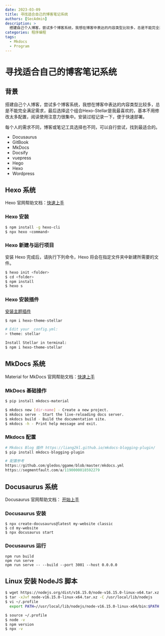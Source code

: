 ```yaml
---
date: 2023-03-09
title: 寻找适合自己的博客笔记系统
authors: [SecAdmin]
description: >
  搭建自己个人博客，尝试多个博客系统，我想在博客中表达的内容类型比较多，总是不能完全满足需求，最后选择这个组合Hexo-Stellar是我最喜欢的，基本不用修改太多配置，阅读使用注意力很集中。安装过程记录一下，便于快速部署。
categories: 程序编程
tags:
  - Mkdocs
  - Program
---
```


# 寻找适合自己的博客笔记系统

## 背景

搭建自己个人博客，尝试多个博客系统，我想在博客中表达的内容类型比较多，总是不能完全满足需求，最后选择这个组合Hexo-Stellar是我最喜欢的，基本不用修改太多配置，阅读使用注意力很集中。安装过程记录一下，便于快速部署。

每个人的需求不同，博客或笔记工具选择也不同，可以自行尝试，找到最适合的。
* Docusaurus
* GitBook
* MkDocs
* Docsify
* vuepress
* Hego
* Hexo
* Wordpress

## Hexo 系统

Hexo 官网帮助文档：[快速上手](https://hexo.io/zh-cn/docs/)

### Hexo 安装
```bash
$ npm install -g hexo-cli
$ npx hexo <command>
```

### Hexo 新建与运行项目

安装 Hexo 完成后，请执行下列命令，Hexo 将会在指定文件夹中新建所需要的文件。

```bash
$ hexo init <folder>
$ cd <folder>
$ npm install
$ hexo s
```

### Hexo 安装插件

[安装主题插件](https://github.com/xaoxuu/hexo-theme-stellar)

```bash
$ npm i hexo-theme-stellar

# Edit your _config.yml:
> theme: stellar

Install Stellar in terminal:
$ npm i hexo-theme-stellar
```

## MkDocs 系统

Material for MkDocs 官网帮助文档：[快速上手](https://squidfunk.github.io/mkdocs-material/getting-started/)

### MkDocs 基础操作

```bash
$ pip install mkdocs-material

$ mkdocs new [dir-name] - Create a new project.
$ mkdocs serve - Start the live-reloading docs server.
$ mkdocs build - Build the documentation site.
$ mkdocs -h - Print help message and exit.
```

### Mkdocs 配置

```python
# Mkdocs Blog 插件 https://liang2kl.github.io/mkdocs-blogging-plugin/
$ pip install mkdocs-blogging-plugin

# 配置参考
https://github.com/gledos/ggame/blob/master/mkdocs.yml
https://segmentfault.com/a/1190000018592279
```

## Docusaurus 系统

Docusaurus 官网帮助文档： [开始上手](https://docusaurus.io/zh-CN/)

### Docusaurus 安装
```nodejs
$ npx create-docusaurus@latest my-website classic
$ cd my-website 
$ npx docusaurus start
```

### Docusaurus 运行
```nodejs
npm run build
npm run serve
npm run serve -- --build --port 3001 --host 0.0.0.0
```

## Linux 安装 NodeJS 脚本

```bash
$ wget https://nodejs.org/dist/v16.15.0/node-v16.15.0-linux-x64.tar.xz
$ tar -xJvf node-v16.15.0-linux-x64.tar.xz -C /usr/local/lib/nodejs 
$ vi ~/.profile 
  export PATH=//usr/local/lib/nodejs/node-v16.15.0-linux-x64/bin:$PATH

$ source ~/.profile
$ node -v 
$ npm version 
$ npx -v
```